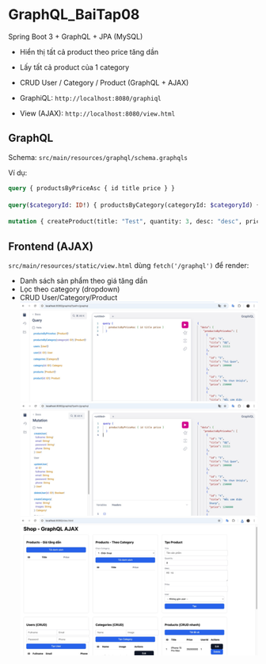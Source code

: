 # GraphQL_BaiTap08

Spring Boot 3 + GraphQL + JPA (MySQL)

- Hiển thị tất cả product theo price tăng dần
- Lấy tất cả product của 1 category
- CRUD User / Category / Product (GraphQL + AJAX)

- GraphiQL: `http://localhost:8080/graphiql`
- View (AJAX): `http://localhost:8080/view.html`

## GraphQL
Schema: `src/main/resources/graphql/schema.graphqls`

Ví dụ:

```graphql
query { productsByPriceAsc { id title price } }

query($categoryId: ID!) { productsByCategory(categoryId: $categoryId) { id title price } }

mutation { createProduct(title: "Test", quantity: 3, desc: "desc", price: 1000000, userId: 1) { id title } }
```

## Frontend (AJAX)
`src/main/resources/static/view.html` dùng `fetch('/graphql')` để render:
- Danh sách sản phẩm theo giá tăng dần
- Lọc theo category (dropdown)
- CRUD User/Category/Product
![GraphiQL](docs/images/anh1.jpeg)
![GraphiQL](docs/images/anh2.jpeg)
![GraphiQL](docs/images/anh3.jpeg)

